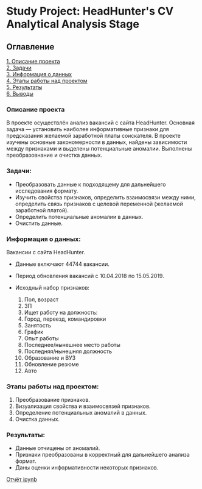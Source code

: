 # Study Project: HeadHunter's CV Analytical Analysis Stage 

## Оглавление  
[1. Описание проекта](.README.md#Описание-проекта)  
[2. Задачи](.README.md#Задачи)  
[3. Информация о данных](.README.md#Информация-о-данных)  
[4. Этапы работы над проектом](.README.md#Этапы-работы-над-проектом)  
[5. Результаты](.README.md#Результаты)    
[6. Выводы](.README.md#Выводы) 

### Описание проекта    
В проекте осуществлён анализ вакансий с сайта HeadHunter. Основная задача &mdash; установить наиболее информативные признаки для предсказания желаемой заработной платы соискателя. В проекте изучены основные закономерности в данных, найдены зависимости между признаками и выделены потенциальные аномалии. Выполнены преобразовнание и очистка данных.  

### Задачи:
* Преобразовать данные к подходящему для дальнейшего исследования формату. 
* Изучить свойства признаков, определить взаимосвязи между ними, определить связь признаков с целевой переменной (желаемой заработной платой).
* Определить потенциальные аномалии в данных.
* Очистить данные.

### Информация о данных:
Вакансии с сайта HeadHunter.
 
* Данные включают 44744 вакансии.

* Период  обновления вакансий с 10.04.2018 по 15.05.2019.

* Исходный набор признаков:
    1) Пол, возраст
    2) ЗП
    3) Ищет работу на должность:
    4) Город, переезд, командировки
    5) Занятость
    6) График
    7) Опыт работы
    8) Последнее/нынешнее место работы
    9) Последняя/нынешняя должность
    10) Образование и ВУЗ
    11) Обновление резюме
    12) Авто


### Этапы работы над проектом:
1. Преобразование признаков.
2. Визуализация свойства и взаимосвязей признаков.
3. Определение потенциальных аномалий в данных.
4. Очистка данных.


### Результаты:  
* Данные отчищены от аномалий.
* Признаки преобразованы в корректный для дальнейшего анализа формат.
* Даны оценки информативности некоторых признаков.

[Отчёт ipynb](https://github.com/ArtSmirnovCH/Study-Project-Resume-analysis-from-HeadHunter/blob/master/Notebook.ipynb)